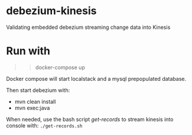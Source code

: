 # debezium-kinesis
Validating embedded debezium streaming change data into Kinesis

# Run with

>> docker-compose up

Docker compose will start localstack and a mysql prepopulated database.

Then start debezium with:
- mvn clean install
- mvn exec:java

When needed, use the bash script *get-records* to stream kinesis into console with: `./get-records.sh`
